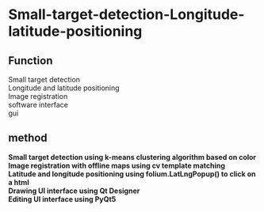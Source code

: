# Small-target-detection-Longitude-latitude-positioning
## Function  
Small target detection  
Longitude and latitude positioning  
Image registration   
software interface  
gui  
## method  
**Small target detection using k-means clustering algorithm based on color**  
**Image registration with offline maps using cv template matching**  
**Latitude and longitude positioning using folium.LatLngPopup() to click on a html**  
**Drawing UI interface using Qt Designer**  
**Editing UI interface using PyQt5**  
